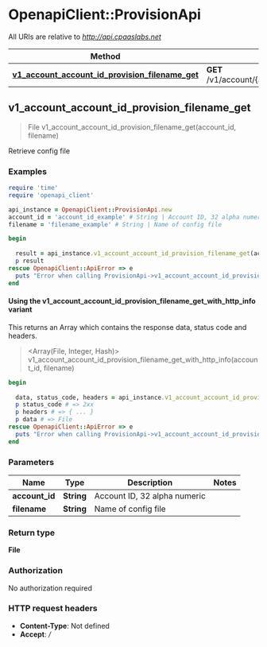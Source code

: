 # OpenapiClient::ProvisionApi

All URIs are relative to *http://api.cpaaslabs.net*

| Method | HTTP request | Description |
| ------ | ------------ | ----------- |
| [**v1_account_account_id_provision_filename_get**](ProvisionApi.md#v1_account_account_id_provision_filename_get) | **GET** /v1/account/{accountID}/provision/{filename} |  |


## v1_account_account_id_provision_filename_get

> File v1_account_account_id_provision_filename_get(account_id, filename)



Retrieve config file

### Examples

```ruby
require 'time'
require 'openapi_client'

api_instance = OpenapiClient::ProvisionApi.new
account_id = 'account_id_example' # String | Account ID, 32 alpha numeric
filename = 'filename_example' # String | Name of config file

begin
  
  result = api_instance.v1_account_account_id_provision_filename_get(account_id, filename)
  p result
rescue OpenapiClient::ApiError => e
  puts "Error when calling ProvisionApi->v1_account_account_id_provision_filename_get: #{e}"
end
```

#### Using the v1_account_account_id_provision_filename_get_with_http_info variant

This returns an Array which contains the response data, status code and headers.

> <Array(File, Integer, Hash)> v1_account_account_id_provision_filename_get_with_http_info(account_id, filename)

```ruby
begin
  
  data, status_code, headers = api_instance.v1_account_account_id_provision_filename_get_with_http_info(account_id, filename)
  p status_code # => 2xx
  p headers # => { ... }
  p data # => File
rescue OpenapiClient::ApiError => e
  puts "Error when calling ProvisionApi->v1_account_account_id_provision_filename_get_with_http_info: #{e}"
end
```

### Parameters

| Name | Type | Description | Notes |
| ---- | ---- | ----------- | ----- |
| **account_id** | **String** | Account ID, 32 alpha numeric |  |
| **filename** | **String** | Name of config file |  |

### Return type

**File**

### Authorization

No authorization required

### HTTP request headers

- **Content-Type**: Not defined
- **Accept**: */*

